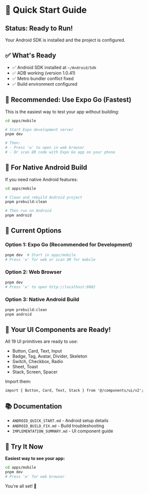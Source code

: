 # 🚀 Quick Start Guide

## Status: Ready to Run!

Your Android SDK is installed and the project is configured.

## ✅ What's Ready

- ✅ Android SDK installed at `~/Android/Sdk`
- ✅ ADB working (version 1.0.41)
- ✅ Metro bundler conflict fixed
- ✅ Build environment configured

## 🎯 Recommended: Use Expo Go (Fastest)

This is the easiest way to test your app without building:

```bash
cd apps/mobile

# Start Expo development server
pnpm dev

# Then:
# - Press 'w' to open in web browser
# - Or scan QR code with Expo Go app on your phone
```

## 🔧 For Native Android Build

If you need native Android features:

```bash
cd apps/mobile

# Clean and rebuild Android project
pnpm prebuild:clean

# Then run on Android
pnpm android
```

## 📱 Current Options

### Option 1: Expo Go (Recommended for Development)
```bash
pnpm dev  # Start in apps/mobile
# Press 'w' for web or scan QR for mobile
```

### Option 2: Web Browser
```bash
pnpm dev
# Press 'w' to open http://localhost:8082
```

### Option 3: Native Android Build
```bash
pnpm prebuild:clean
pnpm android
```

## 🎨 Your UI Components are Ready!

All 19 UI primitives are ready to use:
- Button, Card, Text, Input
- Badge, Tag, Avatar, Divider, Skeleton
- Switch, Checkbox, Radio
- Sheet, Toast
- Stack, Screen, Spacer

Import them:
```tsx
import { Button, Card, Text, Stack } from '@/components/ui/v2';
```

## 📚 Documentation

- `ANDROID_QUICK_START.md` - Android setup details
- `ANDROID_BUILD_FIX.md` - Build troubleshooting
- `IMPLEMENTATION_SUMMARY.md` - UI component guide

## 🎯 Try It Now

**Easiest way to see your app:**
```bash
cd apps/mobile
pnpm dev
# Press 'w' for web browser
```

You're all set! 🎉

